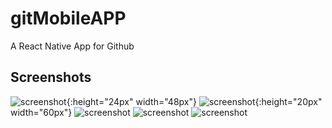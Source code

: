 # gitMobileAPP

A React Native App for Github

## Screenshots

![screenshot](https://github.com/yren18/gitMobileAPP/blob/master/source/screenshots/s1.jpg){:height="24px" width="48px"}
![screenshot](https://github.com/yren18/gitMobileAPP/blob/master/source/screenshots/s2.jpg){:height="20px" width="60px"}
![screenshot](https://github.com/yren18/gitMobileAPP/blob/master/source/screenshots/s3.jpg)
![screenshot](https://github.com/yren18/gitMobileAPP/blob/master/source/screenshots/s4.jpg)
![screenshot](https://github.com/yren18/gitMobileAPP/blob/master/source/screenshots/s5.jpg)
